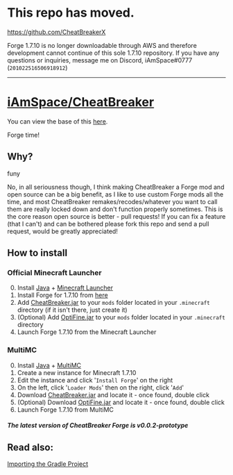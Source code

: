 # This repo has moved.

https://github.com/CheatBreakerX

Forge 1.7.10 is no longer downloadable through AWS and therefore development cannot continue of this sole 1.7.10 repository. If you have any questions or inquiries, message me on Discord, iAmSpace#0777 (`201022516506918912`)

---

# [iAmSpace/CheatBreaker](https://github.com/iAmSpace/CheatBreaker)

You can view the base of this [here](https://github.com/Decencies/CheatBreaker).

Forge time!

## Why?

funy

No, in all seriousness though, I think making CheatBreaker a Forge mod and open source can be a big benefit, as I like to use custom Forge mods all the time, and most CheatBreaker remakes/recodes/whatever you want to call them are really locked down and don't function properly sometimes. This is the core reason open source is better - pull requests! If you can fix a feature (that I can't) and can be bothered please fork this repo and send a pull request, would be greatly appreciated!

## How to install

### Official Minecraft Launcher

0. Install [Java](https://www.java.com/en/download/manual.jsp) + [Minecraft Launcher](https://minecraft.net/download)
1. Install Forge for 1.7.10 from [here](https://github.com/iAmSpace/Installers/raw/main/forge/forge-1.7.10-10.13.4.1614-1.7.10-installer.jar)
2. Add [CheatBreaker.jar](https://github.com/iAmSpace/CheatBreaker/releases/download/v0.0.2-prototype/CheatBreaker-1.7.10-50c5678.jar) to your `mods` folder located in your `.minecraft` directory (if it isn't there, just create it)
3. (Optional) Add [OptiFine.jar](https://github.com/iAmSpace/CheatBreaker/releases/download/v0.0.2-prototype/OptiFine_1.7.10_HD_U_E7.jar) to your `mods` folder located in your `.minecraft` directory
4. Launch Forge 1.7.10 from the Minecraft Launcher

### MultiMC

0. Install [Java](https://www.java.com/en/download/manual.jsp) + [MultiMC](https://multimc.org)
1. Create a new instance for Minecraft 1.7.10
2. Edit the instance and click '`Install Forge`' on the right
3. On the left, click '`Loader Mods`' then on the right, click '`Add`'
4. Download [CheatBreaker.jar](https://github.com/iAmSpace/CheatBreaker/releases/download/v0.0.2-prototype/CheatBreaker-1.7.10-50c5678.jar) and locate it - once found, double click
5. (Optional) Download [OptiFine.jar](https://github.com/iAmSpace/CheatBreaker/releases/download/v0.0.2-prototype/OptiFine_1.7.10_HD_U_E7.jar) and locate it - once found, double click
6. Launch Forge 1.7.10 from MultiMC

#### *The latest version of CheatBreaker Forge is v0.0.2-prototype*

## Read also:

[Importing the Gradle Project](https://github.com/iAmSpace/CheatBreaker/wiki/Importing)
